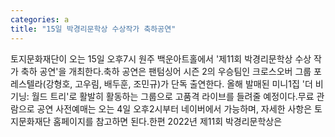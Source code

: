 ```yaml
---
categories: a
title: "15일 박경리문학상 수상작가 축하공연"
---
```

토지문화재단이 오는 15일 오후7시 원주 백운아트홀에서 &#39;제11회 박경리문학상 수상 작가 축하 공연&#39;을 개최한다.축하 공연은 팬텀싱어 시즌 2의 우승팀인 크로스오버 그룹 포레스텔라(강형호, 고우림, 배두훈, 조민규)가 단독 출연한다. 올해 발매된 미니1집 &#39;더 비기닝: 월드 트리&#39;로 활발히 활동하는 그룹으로 고품격 라이브를 들려줄 예정이다.무료 관람으로 공연 사전예매는 오는 4일 오후2시부터 네이버에서 가능하며, 자세한 사항은 토지문화재단 홈페이지를 참고하면 된다.한편 2022년 제11회 박경리문학상은